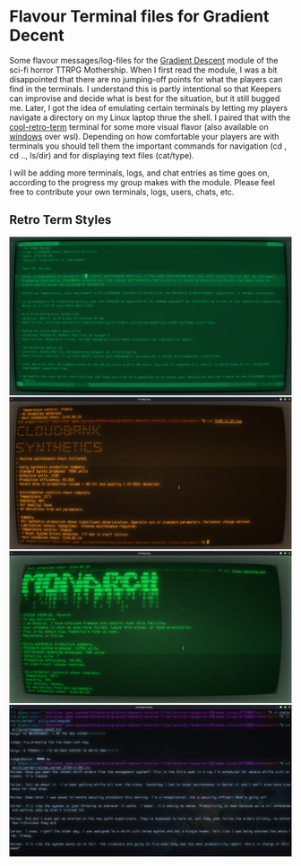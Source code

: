# Flavour Terminal files for Gradient Decent 
Some flavour messages/log-files for the [Gradient Descent](https://www.tuesdayknightgames.com/collections/mothership-modules/products/gradient-descent) module of the sci-fi horror TTRPG Mothership. When I first read the module, I was a bit disappointed that there are no jumping-off points for what the players can find in the terminals. I understand this is partly intentional so that Keepers can improvise and decide what is best for the situation, but it still bugged me. Later, I got the idea of emulating certain terminals by letting my players navigate a directory on my Linux laptop thrue the shell. I paired that with the [cool-retro-term](https://github.com/Swordfish90/cool-retro-term) terminal for some more visual flavor (also available on [windows](https://gist.github.com/h3r/2d5dcb2f64cf34b6f7fdad85c57c1a45) over wsl). Depending on how comfortable your players are with terminals you should tell them the important commands for navigation (cd <dir-name>, cd .., ls/dir) and for displaying text files (cat/type).

I will be adding more terminals, logs, and chat entries as time goes on, according to the progress my group makes with the module. Please feel free to contribute your own terminals, logs, users, chats, etc.

## Retro Term Styles 

![IBM 3278](https://github.com/iason-pap/gradient-descent-terminal-files/blob/main/example-pics/IMB_3278.png)
![default amber](https://github.com/iason-pap/gradient-descent-terminal-files/blob/main/example-pics/default_amber.png)
![vintage](https://github.com/iason-pap/gradient-descent-terminal-files/blob/main/example-pics/vintage.png)
![futuristic](https://github.com/iason-pap/gradient-descent-terminal-files/blob/main/example-pics/futuristic.png)
